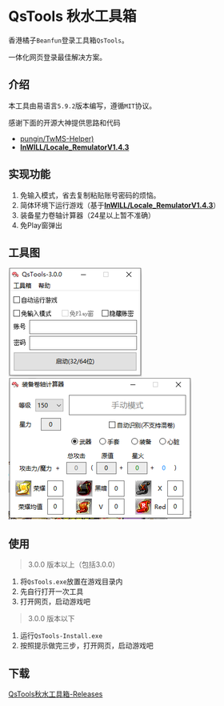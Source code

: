 # QsTools 秋水工具箱

香港橘子`Beanfun`登录工具箱`QsTools`。

一体化网页登录最佳解决方案。

## 介绍

本工具由易语言`5.9.2`版本编写，遵循`MIT`协议。

感谢下面的开源大神提供思路和代码

- [pungin/TwMS-Helper)](https://github.com/pungin/TwMS-Helper)
- [**InWILL/Locale_RemulatorV1.4.3**](https://github.com/InWILL/Locale_Remulator)



## 实现功能

1. 免输入模式，省去复制粘贴账号密码的烦恼。
2. 简体环境下运行游戏（基于[**InWILL/Locale_RemulatorV1.4.3**](https://github.com/InWILL/Locale_Remulator)）
3. 装备星力卷轴计算器（24星以上暂不准确）
4. 免Play窗弹出


## 工具图
![img](./img1.png)
![img](./img2.png)

## 使用

> 3.0.0 版本以上（包括3.0.0）

1. 将`QsTools.exe`放置在游戏目录内
2. 先自行打开一次工具
3. 打开网页，启动游戏吧

> 3.0.0 版本以下

1. 运行`QsTools-Install.exe`
2. 按照提示做完三步，打开网页，启动游戏吧

## 下载

[QsTools秋水工具箱-Releases](https://github.com/starmcc/QsTools/releases)